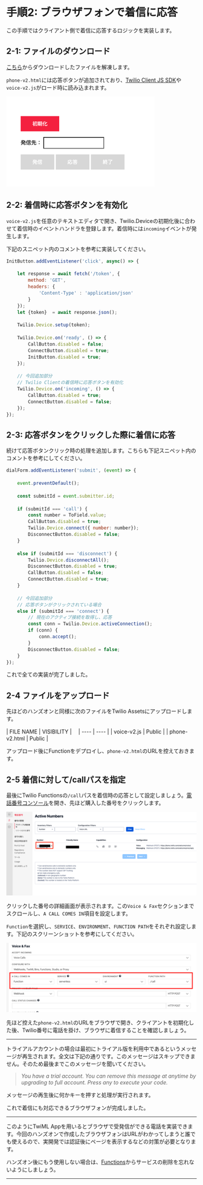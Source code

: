 #  手順2: ブラウザフォンで着信に応答

この手順ではクライアント側で着信に応答するロジックを実装します。

## 2-1: ファイルのダウンロード

[こちら](../../samples/phone-v2.zip)からダウンロードしたファイルを解凍します。

`phone-v2.html`には応答ボタンが追加されており、[Twilio Client JS SDK](https://jp.twilio.com/docs/voice/client/javascript)や`voice-v2.js`がロード時に読み込まれます。

![Phone v2](../assets/05-Browser-Phone.png)

## 2-2: 着信時に応答ボタンを有効化

`voice-v2.js`を任意のテキストエディタで開き、Twilio.Deviceの初期化後に合わせて着信時のイベントハンドラを登録します。着信時には`incoming`イベントが発生します。

下記のスニペット内のコメントを参考に実装してください。

```js
InitButton.addEventListener('click', async() => {

    let response = await fetch('/token', {
        method: 'GET',
        headers: {
            'Content-Type' : 'application/json'
        }
    });
    let {token}  = await response.json();
    
    Twilio.Device.setup(token);

    Twilio.Device.on('ready', () => {
        CallButton.disabled = false;
        ConnectButton.disabled = true;
        InitButton.disabled = true;
    });

    // 今回追加部分
    // Twilio Clientの着信時に応答ボタンを有効化
    Twilio.Device.on('incoming', () => {
        CallButton.disabled = true;
        ConnectButton.disabled = false;
    });
});
```

## 2-3: 応答ボタンをクリックした際に着信に応答

続けて応答ボタンクリック時の処理を追加します。こちらも下記スニペット内のコメントを参考にしてください。

```js
dialForm.addEventListener('submit', (event) => {

    event.preventDefault();

    const submitId = event.submitter.id;

    if (submitId === 'call') {
        const number = ToField.value;
        CallButton.disabled = true;
        Twilio.Device.connect({ number: number});
        DisconnectButton.disabled = false;
    }

    else if (submitId === 'disconnect') {
        Twilio.Device.disconnectAll();
        DisconnectButton.disabled = true;
        CallButton.disabled = false; 
        ConnectButton.disabled = true;
    }

    // 今回追加部分
    // 応答ボタンがクリックされている場合
    else if (submitId === 'connect') {
        // 現在のアクティブ接続を取得し、応答
        const conn = Twilio.Device.activeConnection();
        if (conn) {
            conn.accept();
        }
        DisconnectButton.disabled = false;
    }        
});
```

これで全ての実装が完了しました。

## 2-4 ファイルをアップロード

先ほどのハンズオンと同様に次のファイルをTwilio Assetsにアップロードします。

|  FILE NAME  |  VISIBILITY  |　
| ---- | ---- |
|  voice-v2.js  |  Public  |
|  phone-v2.html  |  Public  |

アップロード後にFunctionをデプロイし、`phone-v2.html`のURLを控えておきます。


## 2-5 着信に対して/callパスを指定

最後にTwilio Functionsの`/call`パスを着信時の応答として設定しましょう。[電話番号コンソール](https://jp.twilio.com/console/phone-numbers/incoming)を開き、先ほど購入した番号をクリックします。

![電話番号コンソール](../assets/05-Phone-Number-Console.png)

クリックした番号の詳細画面が表示されます。この`Voice & Fax`セクションまでスクロールし、`A CALL COMES IN`項目を設定します。

`Function`を選択し、`SERVICE`、`ENVIRONMENT`、`FUNCTION PATH`をそれぞれ設定します。下記のスクリーンショットを参考にしてください。

![Phone Number - Function](../assets/05-Phone-Number-Function.png)


先ほど控えた`phone-v2.html`のURLをブラウザで開き、クライアントを初期化した後、Twilio番号に電話を掛け、ブラウザに着信することを確認しましょう。

----

トライアルアカウントの場合は最初にトライアル版を利用中であるというメッセージが再生されます。全文は下記の通りです。このメッセージはスキップできません。そのため最後までこのメッセージを聞いてください。

> *You have a trial account. You can remove this message at anytime by upgrading to full account. Press any to execute your code.*

メッセージの再生後に何かキーを押すと処理が実行されます。


これで着信にも対応できるブラウザフォンが完成しました。

---
このようにTwiML Appを用いるとブラウザで受発信ができる電話を実装できます。今回のハンズオンで作成したブラウザフォンはURLがわかってしまうと誰でも使えるので、実開発では認証後にページを表示するなどの対策が必要となります。

ハンズオン後にもう使用しない場合は、[Functions](https://jp.twilio.com/console/functions/overview/services)からサービスの削除を忘れないようにしましょう。

---

